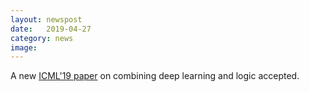 ```yaml
---
layout: newspost
date:   2019-04-27
category: news
image: 
---
```


A new [ICML'19 paper]({{"/publications"|relative_url}}) on combining deep learning and logic accepted.